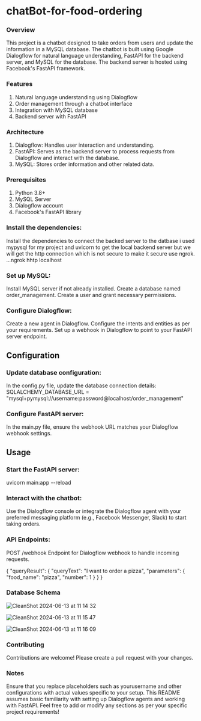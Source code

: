# chatBot-for-food-ordering

### Overview
This project is a chatbot designed to take orders from users and update the information in a MySQL database. The chatbot is built using Google Dialogflow for natural language understanding, FastAPI for the backend server, and MySQL for the database. The backend server is hosted using Facebook's FastAPI framework.

### Features
1. Natural language understanding using Dialogflow
2. Order management through a chatbot interface
3. Integration with MySQL database
4. Backend server with FastAPI

### Architecture
1. Dialogflow: Handles user interaction and understanding.
2. FastAPI: Serves as the backend server to process requests from Dialogflow and interact with the database.
3. MySQL: Stores order information and other related data.

### Prerequisites
1. Python 3.8+
2. MySQL Server
3. Dialogflow account
4. Facebook's FastAPI library

### Install the dependencies:
Install the dependencies to connect the backed server to the datbase i used mypysql for my project and uvicorn to get the local backend server but we will get the http connection which is not secure to make it secure use ngrok.
...ngrok hhtp localhost

### Set up MySQL:
Install MySQL server if not already installed.
Create a database named order_management.
Create a user and grant necessary permissions.

### Configure Dialogflow:
Create a new agent in Dialogflow.
Configure the intents and entities as per your requirements.
Set up a webhook in Dialogflow to point to your FastAPI server endpoint.

## Configuration

### Update database configuration:
In the config.py file, update the database connection details:
SQLALCHEMY_DATABASE_URL = "mysql+pymysql://username:password@localhost/order_management"

### Configure FastAPI server:
In the main.py file, ensure the webhook URL matches your Dialogflow webhook settings.

## Usage

### Start the FastAPI server:
uvicorn main:app --reload

### Interact with the chatbot:
Use the Dialogflow console or integrate the Dialogflow agent with your preferred messaging platform (e.g., Facebook Messenger, Slack) to start taking orders.

### API Endpoints:
POST /webhook
Endpoint for Dialogflow webhook to handle incoming requests.

{
    "queryResult": {
        "queryText": "I want to order a pizza",
        "parameters": {
            "food_name": "pizza",
            "number": 1
        }
    }
}

### Database Schema
![CleanShot 2024-06-13 at 11 14 32](https://github.com/pinni-vamshi/chatBot-for-food-ordering/assets/87227207/f9dac3b1-e020-48e0-af4d-ceb12034122e)

![CleanShot 2024-06-13 at 11 15 47](https://github.com/pinni-vamshi/chatBot-for-food-ordering/assets/87227207/8ddf1142-905f-403b-af63-a096b5221299)

![CleanShot 2024-06-13 at 11 16 09](https://github.com/pinni-vamshi/chatBot-for-food-ordering/assets/87227207/dba664f8-0194-4a31-bcc1-f9281464977b)

### Contributing
Contributions are welcome! Please create a pull request with your changes.

### Notes
Ensure that you replace placeholders such as yourusername and other configurations with actual values specific to your setup.
This README assumes basic familiarity with setting up Dialogflow agents and working with FastAPI.
Feel free to add or modify any sections as per your specific project requirements!
